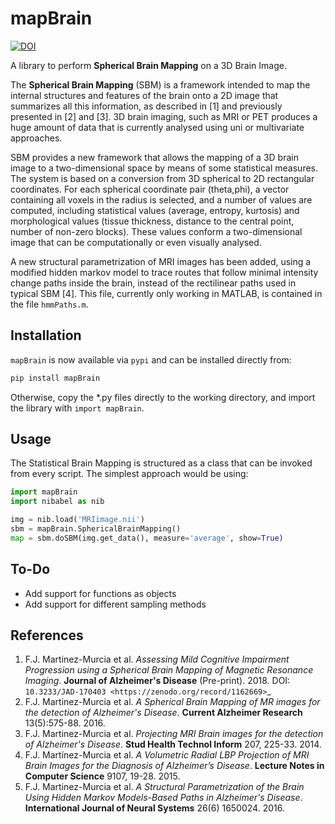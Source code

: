 mapBrain
===================
[![DOI](https://zenodo.org/badge/DOI/10.5281/zenodo.1042388.svg)](https://doi.org/10.5281/zenodo.1042388)

A library to perform **Spherical Brain Mapping** on a 3D Brain Image. 

The **Spherical Brain Mapping** (SBM) is a framework intended to map the internal structures and features of the brain onto a 2D image that summarizes all this information, as described in [1] and previously presented in [2] and [3]. 3D brain imaging, such as MRI or PET produces a huge amount of data that is currently analysed using uni or multivariate approaches. 

SBM provides a new framework that allows the mapping of a 3D brain image to a two-dimensional space by means of some statistical measures. The system is based on a conversion from 3D spherical to 2D rectangular coordinates. For each spherical coordinate pair (theta,phi), a vector containing all voxels  in the radius is selected, and a number of values are computed, including statistical values (average, entropy, kurtosis) and morphological values (tissue thickness, distance to the central point, number of non-zero blocks). These values conform a two-dimensional image that can be computationally or even visually analysed.

A new structural parametrization of MRI images has been added, using a modified hidden markov model to trace routes that follow minimal intensity change paths inside the brain, instead of the rectilinear paths used in typical SBM [4]. This file, currently only working in MATLAB, is contained in the file `hmmPaths.m`.


Installation
----------------
`mapBrain` is now available via `pypi` and can be installed directly from:

```python
pip install mapBrain
```

Otherwise, copy the *.py files directly to the working directory, and import the library with `import mapBrain`. 

Usage
-----------------
The Statistical Brain Mapping is structured as a class that can be invoked from every script. The simplest approach would be using: 
```python
import mapBrain
import nibabel as nib

img = nib.load('MRIimage.nii')
sbm = mapBrain.SphericalBrainMapping()
map = sbm.doSBM(img.get_data(), measure='average', show=True)
```
To-Do
-----------------
- Add support for functions as objects
- Add support for different sampling methods

References
---------------------
1. F.J. Martinez-Murcia et al. *Assessing Mild Cognitive Impairment Progression using a Spherical Brain Mapping of Magnetic Resonance Imaging*. **Journal of Alzheimer's Disease** (Pre-print). 2018. DOI: `10.3233/JAD-170403 <https://zenodo.org/record/1162669>`_
2. F.J. Martinez-Murcia et al. *A Spherical Brain Mapping of MR images for the detection of Alzheimer's Disease*. **Current Alzheimer Research** 13(5):575-88. 2016. 
3. F.J. Martinez-Murcia et al. *Projecting MRI Brain images for the detection of Alzheimer's Disease*. **Stud Health Technol Inform** 207, 225-33. 2014. 
4. F.J. Martínez-Murcia et al. *A Volumetric Radial LBP Projection of MRI Brain Images for the Diagnosis of Alzheimer’s Disease*. **Lecture Notes in Computer Science** 9107, 19-28. 2015.
5. F.J. Martinez-Murcia et al. *A Structural Parametrization of the Brain Using Hidden Markov Models-Based Paths in Alzheimer's Disease*. **International Journal of Neural Systems** 26(6) 1650024. 2016. 
